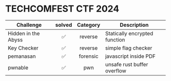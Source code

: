 # TECHCOMFEST CTF 2024

| Challenge | solved | Category | Description | 
| --- | :---: | :---: | --- |
| Hidden in the Abyss | ✅ | reverse | Statically encrypted function |
| Key Checker | ✅ | reverse | simple flag checker |
| pemanasan | ✅ | forensic | javascript inside PDF |
| pwnable | ✅ | pwn | unsafe rust buffer overflow  |
